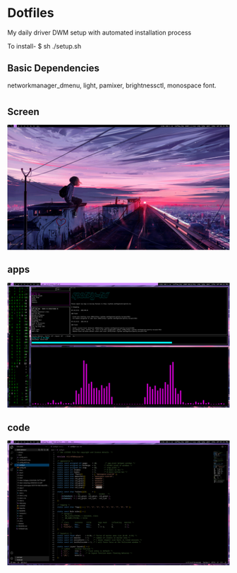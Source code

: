 # Dotfiles
My daily driver DWM setup with automated installation process

To install-
$ sh ./setup.sh

## Basic Dependencies
networkmanager_dmenu,
light,
pamixer,
brightnessctl,
monospace font.
# 
## Screen
![](https://github.com/FIRSTB0SS/dwm-default/blob/main/screen.png)

## apps
![](https://github.com/FIRSTB0SS/dwm-default/blob/main/apps.png)

## code
![](https://github.com/FIRSTB0SS/dwm-default/blob/main/code.png)
